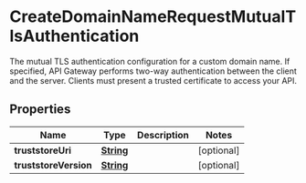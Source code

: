 

# CreateDomainNameRequestMutualTlsAuthentication

The mutual TLS authentication configuration for a custom domain name. If specified, API Gateway performs two-way authentication between the client and the server. Clients must present a trusted certificate to access your API.

## Properties

| Name | Type | Description | Notes |
|------------ | ------------- | ------------- | -------------|
|**truststoreUri** | [**String**](String.md) |  |  [optional] |
|**truststoreVersion** | [**String**](String.md) |  |  [optional] |



